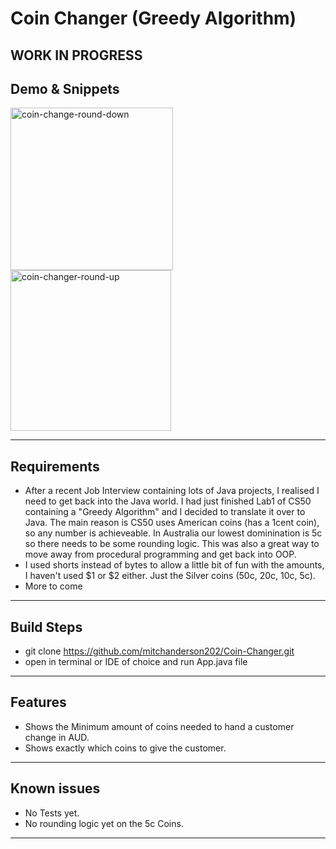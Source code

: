 # Coin Changer (Greedy Algorithm)

## WORK IN PROGRESS

## Demo & Snippets

<img width="260" alt="coin-change-round-down" src="https://github.com/mitchanderson202/Coin-Changer/assets/78459081/907b44cd-9cbc-404f-9641-aea7c190e5c2">
<img width="257" alt="coin-changer-round-up" src="https://github.com/mitchanderson202/Coin-Changer/assets/78459081/e666c715-ceec-4663-9a5b-cdd89305cdfb">


---

## Requirements

- After a recent Job Interview containing lots of Java projects, I realised I need to get back into the Java world. I had just finished Lab1 of CS50 containing a "Greedy Algorithm" and I decided to translate it over to Java. The main reason is CS50 uses American coins (has a 1cent coin), so any number is achieveable. In Australia our lowest dominination is 5c so there needs to be some rounding logic. This was also a great way to move away from procedural programming and get back into OOP.
- I used shorts instead of bytes to allow a little bit of fun with the amounts, I haven't used $1 or $2 either. Just the Silver coins (50c, 20c, 10c, 5c).
- More to come

---

## Build Steps

- git clone https://github.com/mitchanderson202/Coin-Changer.git
- open in terminal or IDE of choice and run App.java file

---

## Features

- Shows the Minimum amount of coins needed to hand a customer change in AUD.
- Shows exactly which coins to give the customer.

---

## Known issues

- No Tests yet.
- No rounding logic yet on the 5c Coins.

---

